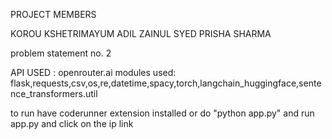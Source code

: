 PROJECT MEMBERS

KOROU KSHETRIMAYUM
ADIL ZAINUL SYED
PRISHA SHARMA

problem statement no. 2

API USED : openrouter.ai
modules used: flask,requests,csv,os,re,datetime,spacy,torch,langchain_huggingface,sentence_transformers.util


to run have coderunner extension installed or do "python app.py" and run app.py and click on the ip link